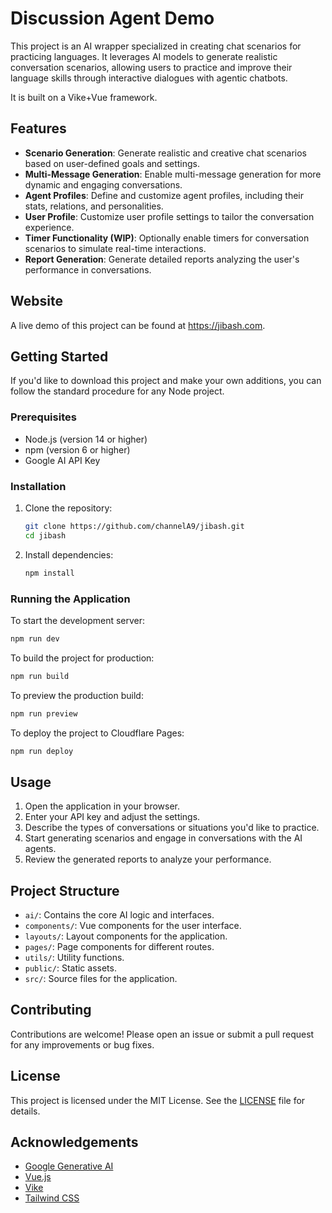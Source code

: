 # Discussion Agent Demo

This project is an AI wrapper specialized in creating chat scenarios for practicing languages. It leverages AI models to generate realistic conversation scenarios, allowing users to practice and improve their language skills through interactive dialogues with agentic chatbots.

It is built on a Vike+Vue framework.

## Features

- **Scenario Generation**: Generate realistic and creative chat scenarios based on user-defined goals and settings.
- **Multi-Message Generation**: Enable multi-message generation for more dynamic and engaging conversations.
- **Agent Profiles**: Define and customize agent profiles, including their stats, relations, and personalities.
- **User Profile**: Customize user profile settings to tailor the conversation experience.
- **Timer Functionality (WIP)**: Optionally enable timers for conversation scenarios to simulate real-time interactions.
- **Report Generation**: Generate detailed reports analyzing the user's performance in conversations.

## Website
A live demo of this project can be found at https://jibash.com.

## Getting Started
If you'd like to download this project and make your own additions, you can follow the standard procedure for any Node project.

### Prerequisites

- Node.js (version 14 or higher)
- npm (version 6 or higher)
- Google AI API Key

### Installation

1. Clone the repository:
    ```sh
    git clone https://github.com/channelA9/jibash.git
    cd jibash
    ```

2. Install dependencies:
    ```sh
    npm install
    ```

### Running the Application

To start the development server:
```sh
npm run dev
```

To build the project for production:
```sh
npm run build
```

To preview the production build:
```sh
npm run preview
```

To deploy the project to Cloudflare Pages:
```sh
npm run deploy
```

## Usage

1. Open the application in your browser.
2. Enter your API key and adjust the settings.
3. Describe the types of conversations or situations you'd like to practice.
4. Start generating scenarios and engage in conversations with the AI agents.
5. Review the generated reports to analyze your performance.

## Project Structure

- `ai/`: Contains the core AI logic and interfaces.
- `components/`: Vue components for the user interface.
- `layouts/`: Layout components for the application.
- `pages/`: Page components for different routes.
- `utils/`: Utility functions.
- `public/`: Static assets.
- `src/`: Source files for the application.

## Contributing

Contributions are welcome! Please open an issue or submit a pull request for any improvements or bug fixes.

## License

This project is licensed under the MIT License. See the [LICENSE](LICENSE) file for details.

## Acknowledgements

- [Google Generative AI](https://developers.google.com/generative-ai)
- [Vue.js](https://vuejs.org/)
- [Vike](https://vike.dev/)
- [Tailwind CSS](https://tailwindcss.com/)
